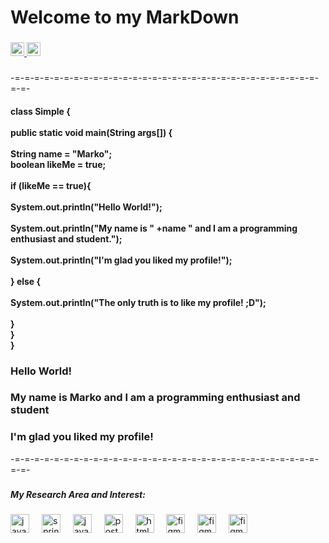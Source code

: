 <h1 align="left">Welcome to my  MarkDown</h1>

###

<div align="left">
<a href="https://www.linkedin.com/in/dev-marko-neto/" target="_blank">
  <img src="https://img.shields.io/static/v1?message=LinkedIn&logo=linkedin&label=&color=0077B5&logoColor=white&labelColor=&style=for-the-badge" height="22" alt="linkedin logo"  />
   </a>
<a href="https://github.com/MarkoNeto" target="_blank">
  <img src="https://img.shields.io/static/v1?message=github&logo=github&label=&color=0077B5&logoColor=white&labelColor=&style=for-the-badge" height="22" alt="linkedin logo"  />
   </a>
</div>

###
-=-=-=-=-=-=-=-=-=-=-=-=-=-=-=-=-=-=-=-=-=-=-=-=-=-=-=-=-=-=-=-=-=-
<h4>
class Simple { <br><br> 
   public static void main(String args[]) { <br> <br>
   String name = "Marko";<br>
   boolean likeMe = true;<br><br>       
    if (likeMe == true){<br><br>
      System.out.println(<b>"Hello World!"</b>);<br> <br> 
      System.out.println(<b>"My name is " +name " and I am a programming enthusiast and student."</b>);<br> <br>
       System.out.println(<b>"I'm glad you liked my profile!"</b>);<br> <br> 
      } else { <br><br> 
      System.out.println(<b>"The only truth is to like my profile! ;D"</b>);<br> <br>
      }<br>
   } <br> 
} 
</h4>
<h3 align="left">Hello World!</h3>
<h3 align="left">My name is Marko and I am a programming enthusiast and student</h3>
<h3 align="left">I'm glad you liked my profile!</h3>

-=-=-=-=-=-=-=-=-=-=-=-=-=-=-=-=-=-=-=-=-=-=-=-=-=-=-=-=-=-=-=-=-=-

###

<h5 align="left">My Research Area and Interest:</h5>

###

<div align="left">
  <img src="https://skillicons.dev/icons?i=java" height="30" alt="java logo"  />
  <img width="12" />
  <img src="https://skillicons.dev/icons?i=spring" height="30" alt="spring logo"  />
  <img width="12" />
  <img src="https://skillicons.dev/icons?i=js" height="30" alt="javascript logo"  />
  <img width="12" />
  <img src="https://cdn.jsdelivr.net/gh/devicons/devicon/icons/postgresql/postgresql-original.svg" height="30" alt="postgresql logo"  />
  <img width="12" />
  <img src="https://skillicons.dev/icons?i=html" height="30" alt="html5 logo"  />
  <img width="12" />
  <img src="https://skillicons.dev/icons?i=php" height="30" alt="figma logo"  />
  <img width="12" />
  <img src="https://skillicons.dev/icons?i=git" height="30" alt="figma logo"  />
  <img width="12" />
  <img src="https://skillicons.dev/icons?i=github" height="30" alt="figma logo"  />
  <img width="12" />
  </div>

###




###
